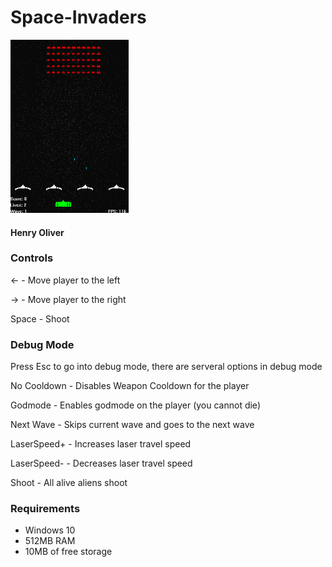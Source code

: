 # Space-Invaders
![Example Of Program](https://raw.githubusercontent.com/henry9836/Space-Invaders/master/gif.gif)
#### Henry Oliver
### Controls

← - Move player to the left

→ - Move player to the right

Space - Shoot


### Debug Mode

Press Esc to go into debug mode, there are serveral options in debug mode


No Cooldown - Disables Weapon Cooldown for the player

Godmode - Enables godmode on the player (you cannot die)

Next Wave - Skips current wave and goes to the next wave

LaserSpeed+ - Increases laser travel speed

LaserSpeed- - Decreases laser travel speed

Shoot - All alive aliens shoot

### Requirements

- Windows 10
- 512MB RAM
- 10MB of free storage
